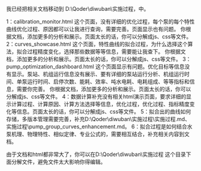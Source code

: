 我已经把相关文档移动到 D:\Qoder\diwuban\实施过程，中。

1：calibration_monitor.html 这个页面，没有详细的优化过程，每个泵的每个特性曲线优化过程、原因都可以让我进行查询，需要完善。页面显示也有问题。 你根据文档，添加更多的分析和展示。页面太长的话，你可以分解成js、css等文件。
2：curves_showcase.html 这个页面，特性曲线的拟合过程，为什么选择这个算法，拟合过程精度变化，选择那些数据等等信息，需要能让我查下。 你根据文档，添加更多的分析和展示。页面太长的话，你可以分解成js、css等文件。
3：pump_optimization_dashboard.html 这个页面显示有问题。优化目标等信息没有显示。泵站、机组运行信息没有展示、要有详细的泵站运行分析、机组运行时间、单泵运行时间、启停次数、能耗、效率、吨水电耗、电耗组成、等等指标和信息，需要你完善。 你根据文档，添加更多的分析和展示。页面太长的话，你可以分解成js、css等文件。
4：数据计算补充没有相关html演示页面，要求详细的显示计算过程、计算原因、计算方法选择等信息，优化过程，优化过程、指标精度变化等信息。页面太长的话，你可以分解成js、css等文件。
5：拟合出的曲线如何存储，多版本管理需要完善，补充D:\Qoder\diwuban\实施过程\实施过程.md、实施过程\pump_group_curves_enhancement.md。
6：拟合过程是如何结合水泵机理、物理特性、相似定律、专业公式的，需要相互结合，补充相关内容到文档。

由于文档和html都非常大了，你可以在D:\Qoder\diwuban\实施过程 这个目录下面分解文件，避免文件太大影响你得编辑。
